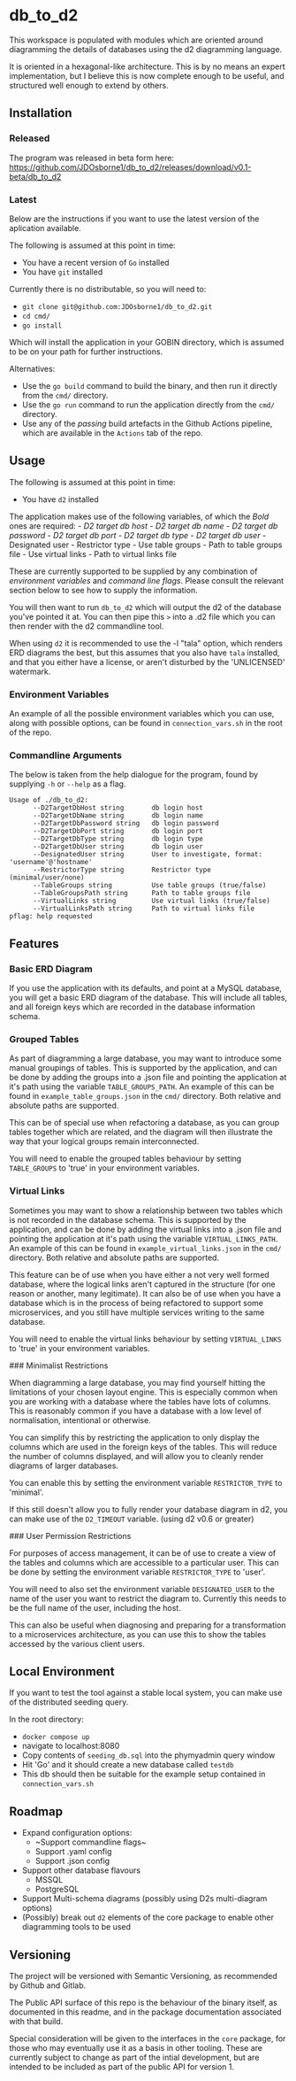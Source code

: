 # db_to_d2

This workspace is populated with modules which are oriented around diagramming the details of databases using the d2 diagramming language. 

It is oriented in a hexagonal-like architecture. This is by no means an expert implementation, but I believe this is now complete enough to be useful, and structured well enough to extend by others.


## Installation


### Released

The program was released in beta form here: https://github.com/JDOsborne1/db_to_d2/releases/download/v0.1-beta/db_to_d2 

### Latest

Below are the instructions if you want to use the latest version of the aplication available. 

The following is assumed at this point in time: 
- You have a recent version of `Go` installed
- You have `git` installed

Currently there is no distributable, so you will need to:
- `git clone git@github.com:JDOsborne1/db_to_d2.git`
- `cd cmd/`
- `go install`

Which will install the application in your GOBIN directory, which is assumed to be on your path for further instructions. 

Alternatives: 
- Use the `go build` command to build the binary, and then run it directly from the `cmd/` directory.
- Use the `go run` command to run the application directly from the `cmd/` directory.
- Use any of the *passing* build artefacts in the Github Actions pipeline, which are available in the `Actions` tab of the repo.


## Usage 

The following is assumed at this point in time: 
- You have `d2` installed

The application makes use of the following variables, of which the *Bold* ones are required: 
    - *D2 target db host*
    - *D2 target db name*
    - *D2 target db password*
    - *D2 target db port*
    - *D2 target db type*
    - *D2 target db user*
    - Designated user
    - Restrictor type
    - Use table groups
    - Path to table groups file
    - Use virtual links
    - Path to virtual links file

These are currently supported to be supplied by any combination of _environment variables_ and _command line flags_. Please consult the relevant section below to see how to supply the information.

You will then want to run `db_to_d2` which will output the d2 of the database you've pointed it at. You can then pipe this `>` into a .d2 file which you can then render with the d2 commandline tool. 

When using `d2` it is recommended to use the -l "tala" option, which renders ERD diagrams the best, but this assumes that you also have `tala` installed, and that you either have a license, or aren't disturbed by the 'UNLICENSED' watermark.


### Environment Variables 

An example of all the possible environment variables which you can use, along with possible options, can be found in `connection_vars.sh` in the root of the repo. 


### Commandline Arguments

The below is taken from the help dialogue for the program, found by supplying `-h` or `--help` as a flag.

```
Usage of ./db_to_d2:
      --D2TargetDbHost string       db login host
      --D2TargetDbName string       db login name
      --D2TargetDbPassword string   db login password
      --D2TargetDbPort string       db login port
      --D2TargetDbType string       db login type
      --D2TargetDbUser string       db login user 
      --DesignatedUser string       User to investigate, format: 'username'@'hostname'
      --RestrictorType string       Restrictor type (minimal/user/none)
      --TableGroups string          Use table groups (true/false)
      --TableGroupsPath string      Path to table groups file
      --VirtualLinks string         Use virtual links (true/false)
      --VirtualLinksPath string     Path to virtual links file
pflag: help requested
```

## Features

### Basic ERD Diagram

If you use the application with its defaults, and point at a MySQL database, you will get a basic ERD diagram of the database. This will include all tables, and all foreign keys which are recorded in the database information schema.


### Grouped Tables


As part of diagramming a large database, you may want to introduce some manual groupings of tables. This is supported by the application, and can be done by adding the groups into a .json file and pointing the application at it's path using the variable `TABLE_GROUPS_PATH`. An example of this can be found in `example_table_groups.json` in the `cmd/` directory. Both relative and absolute paths are supported.

This can be of special use when refactoring a database, as you can group tables together which are related, and the diagram will then illustrate the way that your logical groups remain interconnected.

You will need to enable the grouped tables behaviour by setting `TABLE_GROUPS` to 'true' in your environment variables.


### Virtual Links


Sometimes you may want to show a relationship between two tables which is not recorded in the database schema. This is supported by the application, and can be done by adding the virtual links into a .json file and pointing the application at it's path using the variable `VIRTUAL_LINKS_PATH`. An example of this can be found in `example_virtual_links.json` in the `cmd/` directory. Both relative and absolute paths are supported.

This feature can be of use when you have either a not very well formed database, where the logical links aren't captured in the structure (for one reason or another, many legitimate). It can also be of use when you have a database which is in the process of being refactored to support some microservices, and you still have multiple services writing to the same database.

You will need to enable the virtual links behaviour by setting `VIRTUAL_LINKS` to 'true' in your environment variables.


### Minimalist Restrictions


When diagramming a large database, you may find yourself hitting the limitations of your chosen layout engine. This is especially common when you are working with a database where the tables have lots of columns. This is reasonably common if you have a database with a low level of normalisation, intentional or otherwise. 

You can simplify this by restricting the application to only display the columns which are used in the foreign keys of the tables. This will reduce the number of columns displayed, and will allow you to cleanly render diagrams of larger databases.

You can enable this by setting the environment variable `RESTRICTOR_TYPE` to 'minimal'. 

If this still doesn't allow you to fully render your database diagram in d2, you can make use of the `D2_TIMEOUT` variable. (using d2 v0.6 or greater)


### User Permission Restrictions


For purposes of access management, it can be of use to create a view of the tables and columns which are accessible to a particular user. This can be done by setting the environment variable `RESTRICTOR_TYPE` to 'user'. 

You will need to also set the environment variable `DESIGNATED_USER` to the name of the user you want to restrict the diagram to. Currently this needs to be the full name of the user, including the host.

This can also be useful when diagnosing and preparing for a transformation to a microservices architecture, as you can use this to show the tables accessed by the various client users. 

## Local Environment

If you want to test the tool against a stable local system, you can make use of the distributed seeding query. 

In the root directory: 
- `docker compose up`
- navigate to localhost:8080
- Copy contents of `seeding_db.sql` into the phymyadmin query window
- Hit 'Go' and it should create a new database called `testdb`
- This db should then be suitable for the example setup contained in `connection_vars.sh`

## Roadmap

- Expand configuration options:
    - ~Support commandline flags~
    - Support .yaml config
    - Support .json config
- Support other database flavours
    - MSSQL
    - PostgreSQL
- Support Multi-schema diagrams (possibly using D2s multi-diagram options)
- (Possibly) break out `d2` elements of the core package to enable other diagramming tools to be used

## Versioning

The project will be versioned with Semantic Versioning, as recommended by Github and Gitlab.

The Public API surface of this repo is the behaviour of the binary itself, as documented in this readme, and in the package documentation associated with that build. 

Special consideration will be given to the interfaces in the `core` package, for those who may eventually use it as a basis in other tooling. These are currently subject to change as part of the intial development, but are intended to be included as part of the public API for version 1.
